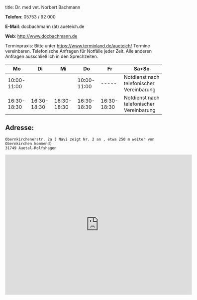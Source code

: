title: Dr. med vet. Norbert Bachmann

**Telefon**:   05753 / 92 000

**E-Mail**: docbachmann (ät) aueteich.de
 
**Web**: <http://www.docbachmann.de>

Terminpraxis:
Bitte unter <https://www.terminland.de/aueteich/> Termine vereinbaren. 
Telefonische Anfragen für Notfälle jeder Zeit. Alle anderen Anfragen ausschließlich in den Sprechzeiten. 

|  Mo         |  Di         |  Mi         |  Do         |  Fr         |           Sa+So                      |
| -----       | -----       | -----       | -----       | -----       | ------------------------------------ |
| 10:00-11:00 |             |             |10:00-11:00  |  -----      | Notdienst nach telefonischer Vereinbarung |
| 16:30-18:30 | 16:30-18:30 | 16:30-18:30 |16:30-18:30  | 16:30-18:30 | Notdienst nach telefonischer Vereinbarung |



Adresse:
---------

    Obernkirchenerstr. 2a ( Navi zeigt Nr. 2 an , etwa 250 m weiter von Obernkirchen kommend)
    31749 Auetal-Rolfshagen


<iframe src="https://https://www.bing.com/maps?cc=de&cp=52.235867%7E9.149471&lvl=14.8" width="600" height="450" frameborder="0" style="border:0" allowfullscreen></iframe> 
